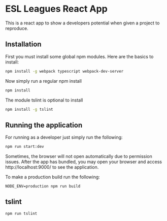 # ESL Leagues React App

This is a react app to show a developers potential when given a project to reproduce.

## Installation

First you must install some global npm modules. Here are the basics to install:

```bash
npm install -g webpack typescript webpack-dev-server
```

Now simply run a regular npm install

```bash
npm install
```

The module tslint is optional to install
```bash
npm install -g tslint
```

## Running the application

For running as a developer just simply run the following:

```bash
npm run start:dev
```

Sometimes, the browser will not open automatically due to permission issues. After the app has bundled, you may open your browser and access http://localhost:9000/ to see the application.

To make a production build run the following:

```angular2html
NODE_ENV=production npm run build
```

## tslint

```
npm run tslint
```